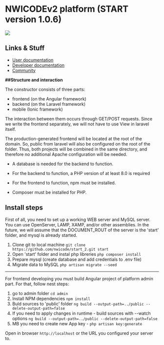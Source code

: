 # NWICODEv2 platform (START version 1.0.6)
![](https://nwicode.com/upload/CMax/5a4/i6dfl567pl5yq3krn7d0m8g72jq1226f/nwcode_500x150-Logo_p-_1_.png)
## Links & Stuff

- [User documentation](https://docs.nwcode.io/ "User documentation")
- [Developer documentation](https://github.com/nwicode/nwicode_api/ "Developer documentation")
- [Community](https://forum.nwicode.com/ "Community")

**##Structure and interaction**

The constructor consists of three parts:

- frontend (on the Angular framework)
- backend (on the Laravel framework)
- mobile (Ionic framework)

The interaction between them occurs through GET/POST requests. Since we write the frontend separately, we will not have to use View in laravel itself.

The production-generated frontend will be located at the root of the domain. So, public from laravel will also be configured on the root of the folder. Thus, both projects will be combined in the same directory, and therefore no additional Apache configuration will be needed.

- A database is needed for the backend to function.

- For the backend to function, a PHP version of at least 8.0 is required

- For the frontend to function, npm must be installed.

- Composer must be installed for PHP.

## Install steps

First of all, you need to set up a working WEB server and MySQL server. You can use OpenServer, LAMP, XAMP, and/or other assemblies.
In the future, we will assume that the DOCUMENT_ROUT of the server is the 'start' folder, and mysql is already started.

1. Clone git to local machine `git clone https://github.com/nwicode/start_2.git start`
2. Open 'start' folder and instal php libreries `php composer install`
3. Prepare mysql (create database and add credentials to .env file)
4. Migrate data to MySQL `php artisan migrate --seed`

****
For frontend developing you must build Angular project of platform admin part. For that, follow nest steps:
1. go to admin folder `cd admin`
2. Install NPM dependencies `npm install`
3. Buld sources to 'public' folder `ng build --output-path=../public --delete-output-path=false`
4. If you need to apply changes in runtime - build sources with --watch options `ng build --output-path=../public --delete-output-path=false`
5. MB you need to create new App key - `php artisan key:generate`

Open in browser `http://localhost` or the URL you configured your server to.
